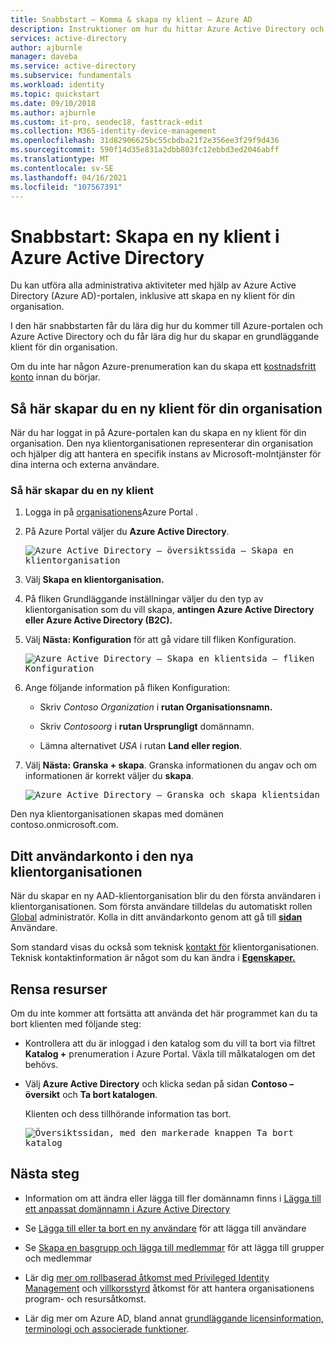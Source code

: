 ```yaml
---
title: Snabbstart – Komma & skapa ny klient – Azure AD
description: Instruktioner om hur du hittar Azure Active Directory och hur du skapar en ny klient för din organisation.
services: active-directory
author: ajburnle
manager: daveba
ms.service: active-directory
ms.subservice: fundamentals
ms.workload: identity
ms.topic: quickstart
ms.date: 09/10/2018
ms.author: ajburnle
ms.custom: it-pro, seodec18, fasttrack-edit
ms.collection: M365-identity-device-management
ms.openlocfilehash: 31d82906625bc55cbdba21f2e356ee3f29f9d436
ms.sourcegitcommit: 590f14d35e831a2dbb803fc12ebbd3ed2046abff
ms.translationtype: MT
ms.contentlocale: sv-SE
ms.lasthandoff: 04/16/2021
ms.locfileid: "107567391"
---
```

# <a name="quickstart-create-a-new-tenant-in-azure-active-directory"></a>Snabbstart: Skapa en ny klient i Azure Active Directory
Du kan utföra alla administrativa aktiviteter med hjälp av Azure Active Directory (Azure AD)-portalen, inklusive att skapa en ny klient för din organisation. 

I den här snabbstarten får du lära dig hur du kommer till Azure-portalen och Azure Active Directory och du får lära dig hur du skapar en grundläggande klient för din organisation.

Om du inte har någon Azure-prenumeration kan du skapa ett [kostnadsfritt konto](https://azure.microsoft.com/free/) innan du börjar.

## <a name="create-a-new-tenant-for-your-organization"></a>Så här skapar du en ny klient för din organisation
När du har loggat in på Azure-portalen kan du skapa en ny klient för din organisation. Den nya klientorganisationen representerar din organisation och hjälper dig att hantera en specifik instans av Microsoft-molntjänster för dina interna och externa användare.

### <a name="to-create-a-new-tenant"></a>Så här skapar du en ny klient

1. Logga in på [organisationens](https://portal.azure.com/)Azure Portal .

1. På Azure Portal väljer du **Azure Active Directory**.  

    <kbd>![Azure Active Directory – översiktssida – Skapa en klientorganisation](media/active-directory-access-create-new-tenant/azure-ad-portal.png)</kbd>  

1. Välj **Skapa en klientorganisation.**

1. På fliken Grundläggande inställningar väljer du den typ av klientorganisation som du vill skapa, **antingen Azure Active Directory** **eller Azure Active Directory (B2C).**

1. Välj **Nästa: Konfiguration** för att gå vidare till fliken Konfiguration.

    <kbd>![Azure Active Directory – Skapa en klientsida – fliken Konfiguration ](media/active-directory-access-create-new-tenant/azure-ad-create-new-tenant.png)</kbd>

1.  Ange följande information på fliken Konfiguration:
    
    - Skriv _Contoso Organization_ i **rutan Organisationsnamn.**

    - Skriv _Contosoorg_ i **rutan Ursprungligt** domännamn.

    - Lämna alternativet _USA_ i rutan **Land eller region**.

1. Välj **Nästa: Granska + skapa**. Granska informationen du angav och om informationen är korrekt väljer du **skapa**.

    <kbd>![Azure Active Directory – Granska och skapa klientsidan](media/active-directory-access-create-new-tenant/azure-ad-review.png)</kbd>

Den nya klientorganisationen skapas med domänen contoso.onmicrosoft.com.

## <a name="your-user-account-in-the-new-tenant"></a>Ditt användarkonto i den nya klientorganisationen

När du skapar en ny AAD-klientorganisation blir du den första användaren i klientorganisationen. Som första användare tilldelas du automatiskt rollen [Global](https://docs.microsoft.com/azure/active-directory/roles/permissions-reference#global-administrator) administratör. Kolla in ditt användarkonto genom att gå till [**sidan**](https://portal.azure.com/#blade/Microsoft_AAD_IAM/UsersManagementMenuBlade/MsGraphUsers) Användare.

Som standard visas du också som teknisk [kontakt för](https://docs.microsoft.com/microsoft-365/admin/manage/change-address-contact-and-more?view=o365-worldwide#what-do-these-fields-mean) klientorganisationen. Teknisk kontaktinformation är något som du kan ändra i [**Egenskaper.**](https://portal.azure.com/#blade/Microsoft_AAD_IAM/ActiveDirectoryMenuBlade/Properties)

## <a name="clean-up-resources"></a>Rensa resurser
Om du inte kommer att fortsätta att använda det här programmet kan du ta bort klienten med följande steg:

- Kontrollera att du är inloggad i den katalog som du vill ta bort via filtret **Katalog +** prenumeration i Azure Portal. Växla till målkatalogen om det behövs.
- Välj **Azure Active Directory** och klicka sedan på sidan **Contoso – översikt** och **Ta bort katalogen**.

    Klienten och dess tillhörande information tas bort.

    <kbd>![Översiktssidan, med den markerade knappen Ta bort katalog](media/active-directory-access-create-new-tenant/azure-ad-delete-new-tenant.png)</kbd>

## <a name="next-steps"></a>Nästa steg
- Information om att ändra eller lägga till fler domännamn finns i [Lägga till ett anpassat domännamn i Azure Active Directory](add-custom-domain.md)

- Se [Lägga till eller ta bort en ny användare](add-users-azure-active-directory.md) för att lägga till användare

- Se [Skapa en basgrupp och lägga till medlemmar](active-directory-groups-create-azure-portal.md) för att lägga till grupper och medlemmar

- Lär dig [mer om rollbaserad åtkomst med Privileged Identity Management](../../role-based-access-control/best-practices.md) och [villkorsstyrd](../../role-based-access-control/conditional-access-azure-management.md) åtkomst för att hantera organisationens program- och resursåtkomst.

- Lär dig mer om Azure AD, bland annat [grundläggande licensinformation, terminologi och associerade funktioner](active-directory-whatis.md).
